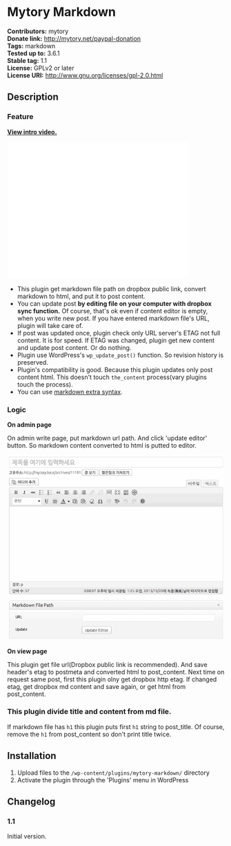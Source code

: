 # Mytory Markdown #
**Contributors:** mytory  
**Donate link:** http://mytory.net/paypal-donation  
**Tags:** markdown  
**Tested up to:** 3.6.1  
**Stable tag:** 1.1  
**License:** GPLv2 or later  
**License URI:** http://www.gnu.org/licenses/gpl-2.0.html  

## Description ##

### Feature ###

**[View intro video.](http://youtu.be/mCgzB1aCQgM)**

<iframe width="420" height="315" src="//www.youtube.com/embed/mCgzB1aCQgM" frameborder="0" allowfullscreen></iframe>

* This plugin get markdown file path on dropbox public link, convert markdown to html, and put it to post content.
* You can update post **by editing file on your computer with dropbox sync function.** Of course, that's ok even if content editor is empty, when you write new post. If you have entered markdown file's URL, plugin will take care of.
* If post was updated once, plugin check only URL server's ETAG not full content. It is for speed. If ETAG was changed, plugin get new content and update post content. Or do nothing.
* Plugin use WordPress's `wp_update_post()` function. So revision history is preserved.
* Plugin's compatibility is good. Because this plugin updates only post content html. This doesn't touch `the_content` process(vary plugins touch the process).
* You can use [markdown extra syntax](http://michelf.ca/projects/php-markdown/extra/).

### Logic ###

**On admin page**

On admin write page, put markdown url path. And click 'update editor' button. So markdown content converted to html is putted to editor.

![](animated.gif)

**On view page**

This plugin get file url(Dropbox public link is recommended). And save header's etag to postmeta and converted html to post_content. Next time on request same post, first this plugin olny get dropbox http etag. If changed etag, get dropbox md content and save again, or get html from post_content.

### This plugin divide title and content from md file. ###

If markdown file has `h1` this plugin puts first `h1` string to post_title. Of course, remove the `h1` from post_content so don't print title twice.

## Installation ##

1. Upload files to the `/wp-content/plugins/mytory-markdown/` directory
1. Activate the plugin through the 'Plugins' menu in WordPress

## Changelog ##

### 1.1 ###

Initial version.